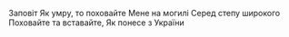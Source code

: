﻿﻿Заповіт
Як умру, то поховайте
Мене на могилі
Серед степу широкого
Поховайте та вставайте,
Як понесе з України